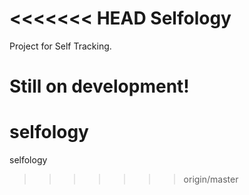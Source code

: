 <<<<<<< HEAD
Selfology
===============

Project for Self Tracking.

Still on development!
=======
selfology
=========

selfology
>>>>>>> origin/master
